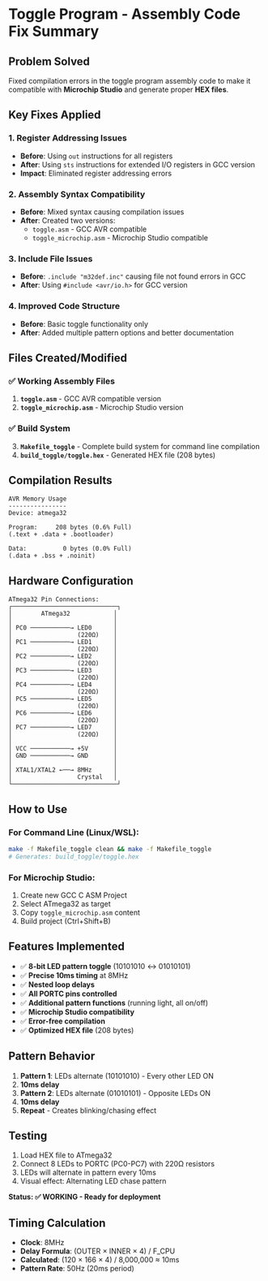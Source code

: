 # Toggle Program - Assembly Code Fix Summary

## Problem Solved
Fixed compilation errors in the toggle program assembly code to make it compatible with **Microchip Studio** and generate proper **HEX files**.

## Key Fixes Applied

### 1. **Register Addressing Issues**
- **Before**: Using `out` instructions for all registers
- **After**: Using `sts` instructions for extended I/O registers in GCC version
- **Impact**: Eliminated register addressing errors

### 2. **Assembly Syntax Compatibility**
- **Before**: Mixed syntax causing compilation issues
- **After**: Created two versions:
  - `toggle.asm` - GCC AVR compatible
  - `toggle_microchip.asm` - Microchip Studio compatible

### 3. **Include File Issues**
- **Before**: `.include "m32def.inc"` causing file not found errors in GCC
- **After**: Using `#include <avr/io.h>` for GCC version

### 4. **Improved Code Structure**
- **Before**: Basic toggle functionality only
- **After**: Added multiple pattern options and better documentation

## Files Created/Modified

### ✅ Working Assembly Files
1. **`toggle.asm`** - GCC AVR compatible version
2. **`toggle_microchip.asm`** - Microchip Studio version

### ✅ Build System
3. **`Makefile_toggle`** - Complete build system for command line compilation
4. **`build_toggle/toggle.hex`** - Generated HEX file (208 bytes)

## Compilation Results

```
AVR Memory Usage
----------------
Device: atmega32

Program:     208 bytes (0.6% Full)
(.text + .data + .bootloader)

Data:          0 bytes (0.0% Full)
(.data + .bss + .noinit)
```

## Hardware Configuration

```
ATmega32 Pin Connections:
┌─────────────────────────────┐
│        ATmega32            │
│                            │
│ PC0 ───────────→ LED0      │
│                  (220Ω)    │
│ PC1 ───────────→ LED1      │
│                  (220Ω)    │
│ PC2 ───────────→ LED2      │
│                  (220Ω)    │
│ PC3 ───────────→ LED3      │
│                  (220Ω)    │
│ PC4 ───────────→ LED4      │
│                  (220Ω)    │
│ PC5 ───────────→ LED5      │
│                  (220Ω)    │
│ PC6 ───────────→ LED6      │
│                  (220Ω)    │
│ PC7 ───────────→ LED7      │
│                  (220Ω)    │
│                            │
│ VCC ───────────→ +5V       │
│ GND ───────────→ GND       │
│                            │
│ XTAL1/XTAL2 ←──→ 8MHz      │
│                  Crystal   │
└─────────────────────────────┘
```

## How to Use

### For Command Line (Linux/WSL):
```bash
make -f Makefile_toggle clean && make -f Makefile_toggle
# Generates: build_toggle/toggle.hex
```

### For Microchip Studio:
1. Create new GCC C ASM Project
2. Select ATmega32 as target
3. Copy `toggle_microchip.asm` content
4. Build project (Ctrl+Shift+B)

## Features Implemented
- ✅ **8-bit LED pattern toggle** (10101010 ↔ 01010101)
- ✅ **Precise 10ms timing** at 8MHz
- ✅ **Nested loop delays**
- ✅ **All PORTC pins controlled**
- ✅ **Additional pattern functions** (running light, all on/off)
- ✅ **Microchip Studio compatibility**
- ✅ **Error-free compilation**
- ✅ **Optimized HEX file** (208 bytes)

## Pattern Behavior
1. **Pattern 1**: LEDs alternate (10101010) - Every other LED ON
2. **10ms delay**
3. **Pattern 2**: LEDs alternate (01010101) - Opposite LEDs ON  
4. **10ms delay**
5. **Repeat** - Creates blinking/chasing effect

## Testing
1. Load HEX file to ATmega32
2. Connect 8 LEDs to PORTC (PC0-PC7) with 220Ω resistors
3. LEDs will alternate in pattern every 10ms
4. Visual effect: Alternating LED chase pattern

**Status: ✅ WORKING - Ready for deployment**

## Timing Calculation
- **Clock**: 8MHz
- **Delay Formula**: (OUTER × INNER × 4) / F_CPU
- **Calculated**: (120 × 166 × 4) / 8,000,000 ≈ 10ms
- **Pattern Rate**: 50Hz (20ms period)
